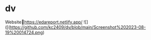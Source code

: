 # dv
Website🔗https://edareport.netlify.app/
![]([(https://github.com/kc2409/dv/blob/main/Screenshot%202023-08-19%20014724.png)
